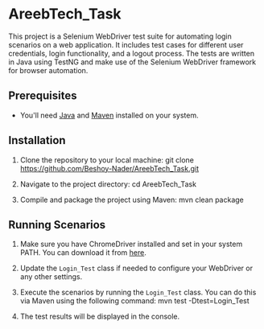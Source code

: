 # AreebTech_Task
This project is a Selenium WebDriver test suite for automating login scenarios on a web application. It includes test cases for different user credentials, login functionality, and a logout process. The tests are written in Java using TestNG and make use of the Selenium WebDriver framework for browser automation.

## Prerequisites

- You'll need [Java](https://www.oracle.com/java/technologies/javase-downloads.html) and [Maven](https://maven.apache.org/) installed on your system.

## Installation

1. Clone the repository to your local machine:
git clone https://github.com/Beshoy-Nader/AreebTech_Task.git

2. Navigate to the project directory:
cd AreebTech_Task

3. Compile and package the project using Maven:
mvn clean package

## Running Scenarios

1. Make sure you have ChromeDriver installed and set in your system PATH. You can download it from [here](https://chromedriver.chromium.org/downloads).

2. Update the `Login_Test` class if needed to configure your WebDriver or any other settings.

3. Execute the scenarios by running the `Login_Test` class. You can do this via Maven using the following command:
   mvn test -Dtest=Login_Test
4. The test results will be displayed in the console.




